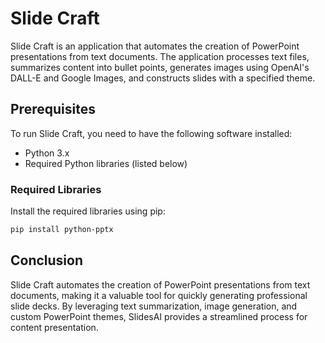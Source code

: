 # Slide Craft

Slide Craft is an application that automates the creation of PowerPoint presentations from text documents. The application processes text files, summarizes content into bullet points, generates images using OpenAI's DALL-E and Google Images, and constructs slides with a specified theme.

## Prerequisites

To run Slide Craft, you need to have the following software installed:

- Python 3.x
- Required Python libraries (listed below)

### Required Libraries

Install the required libraries using pip:

```sh
pip install python-pptx
```

## Conclusion

Slide Craft automates the creation of PowerPoint presentations from text documents, making it a valuable tool for quickly generating professional slide decks. By leveraging text summarization, image generation, and custom PowerPoint themes, SlidesAI provides a streamlined process for content presentation.
